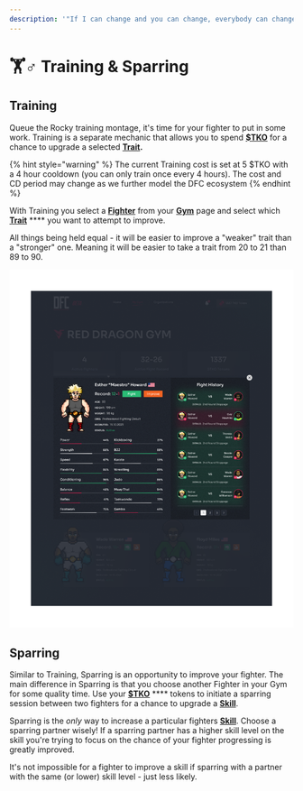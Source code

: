 ```yaml
---
description: '"If I can change and you can change, everybody can change." - Rocky Balboa'
---
```


# 🏋♂ Training & Sparring

## Training

Queue the Rocky training montage, it's time for your fighter to put in some work. Training is a separate mechanic that allows you to spend [**$TKO**](tko.md) for a chance to upgrade a selected [**Trait**](the-fighters/traits.md)**.**

{% hint style="warning" %}
The current Training cost is set at 5 $TKO with a 4 hour cooldown (you can only train once every 4 hours). The cost and CD period may change as we further model the DFC ecosystem
{% endhint %}

With Training you select a [**Fighter**](the-fighters/) from your [**Gym**](gym.md) page and select which [**Trait**](the-fighters/traits.md) **** you want to attempt to improve.

All things being held equal - it will be easier to improve a "weaker" trait than a "stronger" one. Meaning it will be easier to take a trait from 20 to 21 than 89 to 90.

![Select 'Improve' to have Esther work on his Traits](<.gitbook/assets/Esther Close Up.png>)

## **Sparring**

Similar to Training, Sparring is an opportunity to improve your fighter. The main difference in Sparring is that you choose another Fighter in your Gym for some quality time. Use your [**$TKO**](tko.md) **** tokens to initiate a sparring session between two fighters for a chance to upgrade a [**Skill**](the-fighters/skills.md).

Sparring is the _only_ way to increase a particular fighters [**Skill**](the-fighters/skills.md). Choose a sparring partner wisely! If a sparring partner has a higher skill level on the skill you're trying to focus on the chance of your fighter progressing is greatly improved.

It's not impossible for a fighter to improve a skill if sparring with a partner with the same (or lower) skill level - just less likely.
